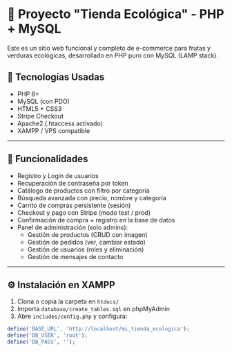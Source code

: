 # 🌿 Proyecto "Tienda Ecológica" - PHP + MySQL

Este es un sitio web funcional y completo de e-commerce para frutas y verduras ecológicas, desarrollado en PHP puro con MySQL (LAMP stack).

## 🧱 Tecnologías Usadas

- PHP 8+
- MySQL (con PDO)
- HTML5 + CSS3
- Stripe Checkout
- Apache2 (.htaccess activado)
- XAMPP / VPS compatible

---

## 🎯 Funcionalidades

- Registro y Login de usuarios
- Recuperación de contraseña por token
- Catálogo de productos con filtro por categoría
- Búsqueda avanzada con precio, nombre y categoría
- Carrito de compras persistente (sesión)
- Checkout y pago con Stripe (modo test / prod)
- Confirmación de compra + registro en la base de datos
- Panel de administración (solo admins):
  - Gestión de productos (CRUD con imagen)
  - Gestión de pedidos (ver, cambiar estado)
  - Gestión de usuarios (roles y eliminación)
  - Gestión de mensajes de contacto

---

## ⚙️ Instalación en XAMPP

1. Clona o copia la carpeta en `htdocs/`
2. Importa `database/create_tables.sql` en phpMyAdmin
3. Abre `includes/config.php` y configura:

```php
define('BASE_URL', 'http://localhost/mi_tienda_ecologica');
define('DB_USER', 'root');
define('DB_PASS', '');

